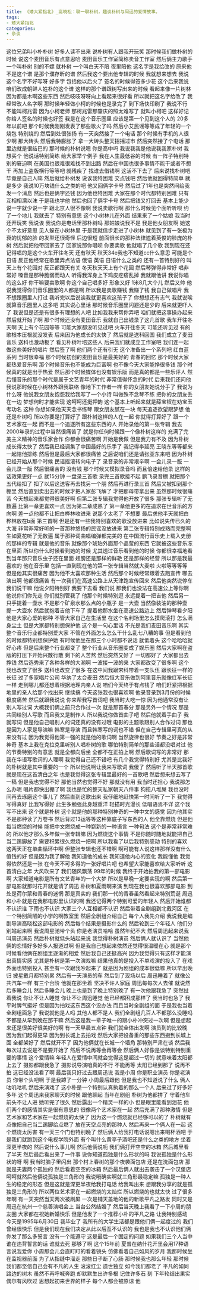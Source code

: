```yaml
---
title: 《矮大紧指北》_高晓松：聊一聊朴树，趣谈朴树与周迅的爱情故事。
tags:
- 矮大紧指北
categories:
- 杂谈
---
```


这位兄弟叫小朴朴树
好多人读不出来
说朴树有人跟我开玩笑
那时候我们做朴树的时候
说这个麦田音乐有点意思哈
麦田音乐工作室简称卖音工作室
然后俩主力歌手一个叫朴树
别的不嫖
就朴树
一个叫白天不陪
夜里陪他
这名字是我给改的
原来他不是这个谱
是那个濮存昕的谱
然后我这个要出他专辑的时候
我就想来想去
我说这个名字不好写呀
好多字
包括他以后火了
签名的时候得签多少花
这个后来我说咱们改成朝鲜人姓朴的这个谱
这样的那个谱跟树写出来的时候
看起来像一片树林
因为都是木啊这些东西
然后吱吱呀呀向上看起来很好看
所以就把这名字给改了
我经常改人名字啊
那时候年轻做小柯的时候也是录完了
到下场快印刷了
我说不行
不能叫柯兆雷
因为小柯老师
那柯兆雷那肇庆的照太难写了
就叫小柯吧
这样好记
你给人签名的时候也好签
我是在这个音乐圈里
应该是第一个见到这个人的
20多年以前吧
那个时候我刚刚发表了那些歌火了吗
然后小艾民谣等等成了年轻的一个烧包
特别烧的
然后到处很张扬
有一天突然接了一个电话
那个时候有手机的人很少啊
那大砖头
然后我特膨胀了
拿一大砖头整天招摇过市
然后突然接了个电话
那里边就是很结巴的
那时候的朴树说嗯
你是高中吗
我说我我是他说我我家朴树
我想买个
他说话特别简练
给大家举个例子
我在人生最低谷的时候
有一阵子特别特别的窘迫啊
在美国也很难很难找不到出路
然后在中国也很多事情不能干或者不想干
再加上盗版横行等等吧
就残疾了
找谁去借钱啊
这活不下去了
后来说找朴树吧
毕竟是自己人嘛
然后就给朴树发
说诶我特困难
交点钱吧
然后他就回得特简单
就是多少
我说10万块钱什么之类的吧
他又回俩字卡号
然后过了1年也是突然间给我发一个消息
然后也是俩字还钱
因为他也特困难
大家在那个时代都特别困难
只有互相相濡以沫
于是我也学他
然后也回了俩字卡号
然后把钱又打回去
基本上能少说一字就少说一字
跟北京人很不像啊
我说卖歌行啊
那什么时候见个面听听呗
约了一个地儿
我就去了
特别有意思
这个小树林儿在外面
结果来了一个姑娘
我当时还开玩笑
我说诶
我说你是电话里那朴树吗
那姑娘说我不是
我是他女朋友啊
她这个不太好意思
见人躲在小树林里
于是我就信步走进了小树林
就见到了有一张极为衰的忧郁的脸
的发型还很奇怪
后边很短
前面很长的那种法律遮着英俊的脸庞的朴树
然后就把他带回家去了
回家说那你唱呗
你要卖歌
他就唱了几个歌
我到现在还记得唱的是这个火车开往冬天
还有秋天
秋天34e我也不知道cc什么意思
可能是个日语
反正他经常在歌里弄点法语
俄语
英语
日语什么之类的
还有一首特别好的
叫天上有个花园对
反正都跟天有关
冬天秋天天上有个花园
然后琴弹得非常好
唱非常好
嗓音是那种脆弱而动人
听得我浑身上下鸡皮疙瘩乱掉
我就跟他讲
我说你唱的这么好
你干嘛要卖歌啊
你这个自己唱多好
形象又好
1米8几大个儿
然后又帅
他说我觉得你们音乐圈里的人都是啊
所以我是卖歌赚钱
我赚了钱
我自己做唱片
我不想跟圈里人打过
我听完以后说诶我就更喜欢这孩子了
你想想还有志气
我就说唉就算音乐圈里人这多吧
其实说心里话
那时候音乐圈里闪避还是少的
后来就更吓人了
我说但是还是有很多有理想的人吧
比如我我来帮你弄吧
咱们就把这事操办起来
然后就开始了啊
那个时候还没有麦田音乐
我就自己出钱录了这几首歌
我车开往冬天啊
天上有个花园等等
可能大家都没听见过吧
火车开往冬天
可能还听见过
有的歌根本压根就没发表
后来因为他成长的太快了
然后就是送科回国
我们成立了麦田音乐
送科也激动极了
看见朴树叶培这些人
后来我们就成立工作室吧
我们连一起做这些美好的唱片
然后签了啊
他们两个还有引无
这个准备出一个系列吧
红白蓝系列
当时很幸福
那个时候初创的麦田音乐是最美好的
青春的回忆
那个时候大家都热爱音乐啊
那个时候音乐也不能成为巨富啊
也不像今天大家能挣很多钱
那个时候真的就是出于热爱
然后那个时候媒体也没有娱乐版
而是真的都是一些乐评人
然后懂音乐的那个时代是属于文艺青年的时代
非常值得怀念的时代
后来我们还问他
我说那时候在小树林外跟我联络
像地下工作者一样
你的女朋友她说分手了
我说为什么呀
他说我女朋友抱怨我给我写了一个小诗
叫做殊不念琴不练
把你的女朋友丢在一边
梦想何时才能实现
这呵呵还挺押韵
这个基本上听起来就是薛宝钗在劝宝玉考功名
这种
你想如果他天天念书练琴
跟女朋友腻在一块
每天追逐欲望跟梦想
他还是朴树吗
所以你要是打算好了
跟朴树这样的人在一起
你就得打算好了
跟一个艺术家在一起
而不是一个追逐所有这些东西的人
开始录他的第一张专辑
我去2000年录的过程中当然很痛苦了
就是你任何时候跟一个像朴树这样的
充满了完美主义精神的音乐家合作
你都会很痛苦啊
开始是我做
但是我力有不及
因为朴树成长得太快了
然后我已经调集了中国最好的乐手了
我记得李延亮
王晓东等等都来一起陪他排练
然后但是最后大家都很痛苦
之后说咱们还是请张亚东来吧
因为朴树已经开始从那个时候
民谣摇滚转向电子了
录音录的非常艰辛啊
一会儿录一版
一会儿录一版
然后很痛苦的
没有钱
那个时候又模拟录音吗
而且倍速给他录
这样的话效果更好一点
就15分钟
一盘录三首歌
录完三首歌接不起
鹏飞录音棚
就把那个五代给扣了
扣了以后这送客再去找另一个朋
然后再进行录三首
然后又被扣到那个棚里
然后直到卖出去的时候才把人家彭飞解了
才把那母带拿出来
虽然那时候很痛苦
今天想起来都觉得很美好啊
但第二张专辑我觉得他开放了很多
那张专辑听了无数遍
比第一章更喜欢一点
因为第二章成熟了
第一章他更多的在追求在世音乐的方向啊
差一点他都不让把白桦林收进来
说那个太老了
不想要
最后求他半天就把白桦林放在b面
第三首啊
但是还有一些我特别喜欢的歌没放进来
比如说失传已久的大海
非常非常好听的一首那种悠扬的民谣没放进来
第二张专辑特别成熟而完整啊
生如夏花听了无数遍
属于那种词曲唱编弹都完美的
在中国流行音乐史上载入史册的那样的专辑
就是他的音乐
就像那个琥珀外面那个晶莹的东西
它就被这些音乐冻在里面
所以你什么时候看到她的时候
尤其透过音乐看到他的时候
你都很幸福地看到当年那只音乐虫子还在里面
翅膀还是那样的鲜艳
还是那样的经营
所以那是我最喜欢的
他在音乐里
包括一直到现在他的第一张专辑当然就大麦啦
火啦等等等等
但是他其实很痛苦
因为他不太喜欢那种生活
然后那个时候经常跟着去跑宣传
哪去演出啊
他都很痛苦
有一次我们在高速公路上从天津跑宣传回来
然后他突然说停车
我们说干嘛
他说夕阳特别好
我要下去看
我们说
那我们也没法在高速公上等你啊
他说你们你先走
你们就别管我了
他那个时候特别逗
永远提着一把吉他
然后另一只手提着一壶水
不是那个矿泉水那么点的小瓶子
是一大壶
当然像装油的那种壶
提一大壶水
然后就抱着吉他下车了
提着他那水坐在高速公路边上
然后弹琴看夕阳
他是大家心爱的那种
不管大家自己在生活里
在这个名利场里怎么摸爬滚打
怎么满身尘土
但是大家都特别想保护他
这个是一句心里话
不光是我们麦田音乐啊
其实整个音乐行业都特别爱大家
不管在外面怎么怎么干什么乱七八糟的事
但是看到他的时候都特别想保护她
有时候他坐在那三个小时都不说话
就低着头
这个哈哈哈就好心疼
但是后来整个行业都变了
整个行业从音乐圈变成了娱乐圈
然后大家啊在盗版的打压下开始兴散行散
剩下的人苦熬
然后突然又好了
一切都好了
大家都出去挣钱
然后选秀来了各种各样的大潮啊
一波接一波的来
大家都改变了很多啊
这个我也改变了很多
送科也改变了很多
在这中间我跟宋科带着一支队伍
跟长征一样的长征
过了多家唱片公司
华纳了太合麦田
然后恒大音乐做到阿里音乐就像红军长征一样
走到哪儿都还想着根据地理内亲人说
咱们今天终于有点钱了
咱们赶紧把根据地里的亲人给那个找出来
继续搞
今天这张我也很喜欢啊
他录音录到3月份的时候极度痛苦
然后就跟我说说
你来帮我写首词吧
我当时大吃一惊
因为他通常没有让别人写过词
大概我们俩之前只合作过一次
就是那首春分
那是另外一个情况
那是共同给别人写歌
而且我又是制作人
所以我说你做首曲子吧
然后他就着手曲子
我就写词
但是他自己唱别人的词还真的没有过哦
电影的主题歌跟别人合作过词
那也是因为人家是导演嘛
韩寒是导演
而且韩寒写的词也不错
但在自己专辑里可真的从来没有过
因为我觉得他第一强的就是他的歌词啊
当然旋律也很好
节奏之好是非常神奇
基本上我在克拉克里听别人唱朴树的歌
哪怕特别简单的那些活都没唱对过
他的节奏特别的有意思
就是全都向后坐
全都不在正拍上啊
然后歌词写的非常好
那我在华语写歌词的人理啊
我觉得自己还不错吧
有几个我觉得特别好
尤其是比我好的朴树就是其中重要的一个
所以他说啊让我来写歌词
我傻了
然后听了半天那首歌
就是现在这首清白之年
也是我觉得这张专辑里最好的一首歌吧
然后想来想去写了一稿
但是我也觉得不好
那他当然也觉得不好
那就没有用
我当时还担心
我说那怎么办呢
唱片都快出棚了啊
我也是忙的整天私家朝天八件事
狗揽八堆屎
我也没时间再去琢磨这个事儿了
然后直到这歌出来
我仔细地赶快第一时间听了一下
我觉得写得真好
比我写得好
此生多勉强此身越重洋
轻描时光漫长
低唱语焉不详
这个我写不出来
这个就是朴树
这个就是他的那种特别神奇的一种中文的感觉
因为他其实不是那种读了万卷书
然后背过13运等等这种靠底子写东西的人
他全靠燃烧
但是他每当燃烧的时候
能把中文燃烧成一种崭新的一种语言
一种句法
这个是非常非常难的
所以他才那么多年做一张专辑嘛
因为燃烧这个事情
不是你随时随地就能把自己当二踢脚放了
需要积累很久燃烧一把啊
所以我看了以后我特别感动
特别的喜欢
这两天正在单曲循环中啊
但整张专辑也还不错啊
啊可能有人说这样那样没有什么值钱的好
但是因为我了解他
我知道他的成长
我知道他内心的变化
我能懂他
我觉得依然还是一张
在今天不可多得的一张好唱片吧
也希望大家能喜欢给大家听听
这首清白之年
大风吹来了
我们随风飘荡
99年的时候
我终于开始拍我的第一部电影啊
大家知道电影是所有文艺青年的一个大梦
所以是早晚一定要实现的啊
然后第一部电影就那时花开就是请了周迅
朴树和夏雨啊来演
到现在我也很喜欢那部电影
到处是荷尔蒙和青春的迷惘
那是真实的
我们那一代的青春虽然看起来特别荒诞
周迅和小朴就是在我那电影里认识的啊
我还记得两个特别可爱的年轻人
然后开始谁都不认识谁
下雨也不认识
大家三个人互相都不认识
然后带着全剧组到北戴河区
在一个特别简陋的小学的啊教室里
然后全剧组介绍自己
每个人我先介绍
我说我是编剧导演高晓松这部电影的
然后每个结果是摄影什么的
然后轮到三个年轻人
他们分别站起来啊
我说周星驰带个头
你是老演员哈哈
虽然年纪不大
然后周迅起来说我叫周迅演员
然后朴树就低头站起来说
我觉得朴树演员
然后俩人就认识了
当然他俩的恋情好多好多人报道过啊
但是我自己想起来依然还觉得很温暖在心
就是那个时候看他俩在剧组里逐渐的相爱
然后我自己还挺高兴
因为我觉得只有这样才能演出真情实感
尤其是朴树是第一次演戏嘛
结果他真的是投入不单戏演的投入了
在戏外面也特别投入
甚至有一次跟我吵起来了
就是因为剧组的成本很低嘛
所以早出晚归
披星戴月都特别累
然后有一天演员的车
然后到了现场以后
周迅睡着了
就像公共汽车一样
有三个台阶
他就在那坐着
坚决不许人家庭
周迅每每次人去催
就说然后多睡会儿
然后多睡会儿
晚上也是到了晚上特别晚了
有一次他跟我急了
突然扯着我说
你让不让人睡觉
你让不让周迅睡觉
他已经都困成那样了
我当时也急了
我平时脾气挺好
但是因为拍戏这东西这个没办法
而且当时全剧组的面
于是我也当着全剧组面急了
我说就他是人吗
其他人都不是人
我们全剧组几百人不都那么没睡吗
不都是从早到晚在那干嘛
然后这是我一辈子唯一的跟小朴冲突过一次啊
但是想起来还是很美好很美好的啊
有一天早晨五点钟
我们就全体出发啊
演员到的比较晚
因为我们起得更早
因为到长城上去拍戏
然后大家把设备重的那些东西搬到长城上面
全都架好了
然后就开不了
因为他俩就在长城一个墙角
那特别严肃在谈
然后我每次过去说是不是要开始了
然后不说再等会再等会
然后俩人好像是谈特别特别重要的事情
这个爱情嘛
年轻人在爱情中间就会觉得这是超过一切的
就意味着太阳都上去了
摄影都跟我急了
摄影说导演咱真的不行
不能再等
太阳已经到那了
说再不拍
这已经没法看了啊
最后我只好过去跟周迅说
我是小周
你是职业演员
你是老演员
你带个头吧啊
于是我蹲了一分钟
小周最后跟他
但是我也不知道说了什么
俩人咕叽咕叽
然后来演戏了
这小朴是一个特别认真执着的那么一个人
后来过了好多好多年
这个周迅来我家聊天的时候
跟他聊起
当年在剧组
朴树为他都拼了
守着他车前头不让人进
她听完了很久
然后露出一个精灵一样的小
但是眼里能看到泪花
他们两个的感情其实是很有意思的
很像两个艺术家在一起
然后充满了那种激情
但是艺术家和艺术家在一起燃烧的太快了
因为这一个燃烧就已经够可以的了
朴树就有点像把自己当二踢脚给点燃了
放在天空点亮的那种人
然后再来一个俩人在一起
这个燃烧太厉害
有一天三个门也特别晚了
然后俩人给我打电话说嗯出来喝杯酒吧
于是我们就跑到这个电视学院外面
有个叫什么黄亭子酒吧还是什么之类的地方
坐着深更半夜的
然后说什么事儿啊
然后他俩说呃
我们俩打开空空的冰箱
然后城里看了半天
然后最后看出来了一件事
说你知道孤独是什么形状的吗
我说孤独是什么形状的呀
啊
我当时脑子里闪出
那个村上春树的那个夜袭面包店
还是在洗面包店
那就是夫妻两个孤独的
然后看着空空的冰箱
然后最后俩人就出去袭击了一个汉堡店
呵呵就然后他俩说孤独是三角形的
我说哦确实啊就三角形最稳定嘛
孤独是一种人生的稳定的形态
但是这就是深更半夜给我打电话
给我叫出来
想跟我分享的就是孤独是三角形的
所以两位艺术家在一起燃烧的太灿烂
所以燃烧的也就太快
过了很多年啊
有一天突然当天两次被刷屏
一次是铺天盖地的他的新歌平凡之路发
同时又是周迅在杭州一个慈善演唱会上
当台公然结婚了
然后当天晚上我看了一下小周的朋友圈
大家都在祝她新婚快乐
但是他发了一个推荐小朴的平凡之路
让我特别感动
今天是1995年6月30日
我毕业了
我所有的大学生活都是跟他们俩一起度过的
我们曾经很快乐
但是我们现在我们决定从此以后互不认识的
我也是我也不认识他们俩
你发了那么多誓言
没有一个能遵守
这是最后一个固定的问题
如果我们三个人当中谁在违背誓言的话
谁就去死
那够了啊
这个15年前
夏普在纳什花开里会用17种语言说我爱你
小周那会儿会直盯盯的看着镜头
仿佛看着自己如风的岁月
我那时候坐在监视器前面
为了从指缝中溜走
那些日子断了心肠
那时候我也那么年轻
那时候我们都坚信自己会有不凡的人生
滚滚红尘
遗世独立
如今我们都老了
平凡的如同路边的树木
虽然不再呼喊奔跑
却默默生出许多根
记住许多石
刻
下年轮结出果实
偶尔有风吹过
思想起初来世界的样子
每个人都会被原谅
他